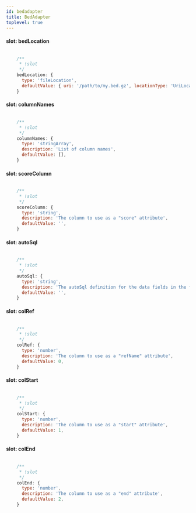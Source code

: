 ```yaml
---
id: bedadapter
title: BedAdapter
toplevel: true
---
```


#### slot: bedLocation
```js

    /**
     * !slot
     */
    bedLocation: {
      type: 'fileLocation',
      defaultValue: { uri: '/path/to/my.bed.gz', locationType: 'UriLocation' },
    }
```
#### slot: columnNames
```js

    /**
     * !slot
     */
    columnNames: {
      type: 'stringArray',
      description: 'List of column names',
      defaultValue: [],
    }
```
#### slot: scoreColumn
```js

    /**
     * !slot
     */
    scoreColumn: {
      type: 'string',
      description: 'The column to use as a "score" attribute',
      defaultValue: '',
    }
```
#### slot: autoSql
```js

    /**
     * !slot
     */
    autoSql: {
      type: 'string',
      description: 'The autoSql definition for the data fields in the file',
      defaultValue: '',
    }
```
#### slot: colRef
```js

    /**
     * !slot
     */
    colRef: {
      type: 'number',
      description: 'The column to use as a "refName" attribute',
      defaultValue: 0,
    }
```
#### slot: colStart
```js

    /**
     * !slot
     */
    colStart: {
      type: 'number',
      description: 'The column to use as a "start" attribute',
      defaultValue: 1,
    }
```
#### slot: colEnd
```js

    /**
     * !slot
     */
    colEnd: {
      type: 'number',
      description: 'The column to use as a "end" attribute',
      defaultValue: 2,
    }
```
